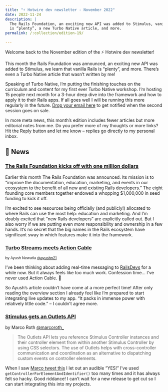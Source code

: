 ```yaml
---
title: "⚡️ Hotwire dev newsletter - November 2022"
date: 2022-11-24
description: |
  The Rails Foundation, an exciting new API was added to Stimulus, vanilla Rails
  is “plenty”, a new Turbo Native article, and more.
permalink: /:collection/edition-19/

---
```


Welcome back to the November edition of the ⚡️ Hotwire dev newsletter!

This month the Rails Foundation was announced, an exciting new API was added to Stimulus, we learn that vanilla Rails is “plenty”, and more. There’s even a Turbo Native article that wasn’t written by me!

Speaking of Turbo Native, I’m putting the finishing touches on the curriculum and content for my first ever Turbo Native workshop. I’m hosting 15 people next month for a 3-hour deep dive into the framework and how to apply it to their Rails apps. If all goes well I will be running this more regularly in the future. [Drop your email here](https://masilotti.com/turbo-native-workshop/) to get notified when the second session goes on sale.

In more meta news, this month’s edition includes fewer articles but more editorial notes from me. Do you prefer more of my thoughts or more links? Hit the Reply button and let me know – replies go directly to my personal inbox.

## 📰 News

### [The Rails Foundation kicks off with one million dollars](https://rubyonrails.org/2022/11/14/the-rails-foundation)

Earlier this month The Rails Foundation was announced. Its mission is to “improve the documentation, education, marketing, and events in our ecosystem to the benefit of all new and existing Rails developers.” The eight founding core members together endowed a whopping $1,000,000 in seed funding to kick it off.

I’m excited to see resources being officially (and publicly!) allocated to where Rails can use the most help: education and marketing. And I’m doubly excited that “new Rails developers” are explicitly called out. But I also worry if we are putting even _more_ responsibility and ownership in a few hands. It’s no secret that the big names in the Rails ecosystem have significant sway in which features make it into the framework.

### [Turbo Streams meets Action Cable](https://binarysolo.chapter24.blog/turbo-streams-meets-action-cable)

<small>by Ayush Newatia [@ayushn21](https://twitter.com/ayushn21)</small>

I’ve been thinking about adding real-time messaging to [RailsDevs](https://railsdevs.com) for a while now. But it always feels like too much work. Confession time… I’ve never used Action Cable. 🫢

So Ayush’s article couldn’t have come at a more perfect time! After only reading the overview section I already feel like I’m prepared to start integrating live updates to my app. “It packs in immense power with relatively little code.” – I couldn’t agree more.

### [Stimulus gets an Outlets API](https://github.com/hotwired/stimulus/pull/576)

by Marco Roth [@marcoroth\_](https://twitter.com/marcoroth_)

> The Outlets API lets you reference Stimulus Controller instances and their controller element from within another Stimulus Controller by using CSS selectors. The use of Outlets helps with cross-controller communication and coordination as an alternative to dispatching custom events on controller elements.

When I saw [Marco tweet this](https://twitter.com/marcoroth_/status/1593281738574266369) I let out an audible “YES!” I’ve used `getControllerForElementAndIdentifier()` too many times and it has always felt so hacky. Good riddance! I can’t wait for a new release to get cut so I can start integrating this into my projects.
